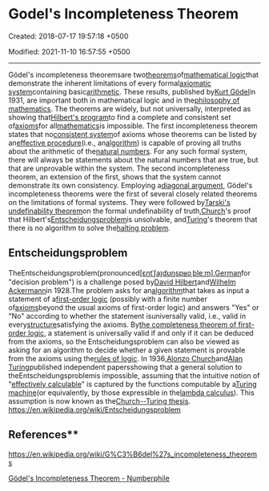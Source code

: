 # Godel's Incompleteness Theorem

Created: 2018-07-17 19:57:18 +0500

Modified: 2021-11-10 16:57:55 +0500

---

Gödel's incompleteness theoremsare two[theorems](https://en.wikipedia.org/wiki/Theorem)of[mathematical logic](https://en.wikipedia.org/wiki/Mathematical_logic)that demonstrate the inherent limitations of every formal[axiomatic system](https://en.wikipedia.org/wiki/Axiomatic_system)containing basic[arithmetic](https://en.wikipedia.org/wiki/Arithmetic). These results, published by[Kurt Gödel](https://en.wikipedia.org/wiki/Kurt_G%C3%B6del)in 1931, are important both in mathematical logic and in the[philosophy of mathematics](https://en.wikipedia.org/wiki/Philosophy_of_mathematics). The theorems are widely, but not universally, interpreted as showing that[Hilbert's program](https://en.wikipedia.org/wiki/Hilbert%27s_program)to find a complete and consistent set of[axioms](https://en.wikipedia.org/wiki/Axiom)for all[mathematics](https://en.wikipedia.org/wiki/Mathematics)is impossible.
The first incompleteness theorem states that no[consistent system](https://en.wikipedia.org/wiki/Consistency)of axioms whose theorems can be listed by an[effective procedure](https://en.wikipedia.org/wiki/Effective_procedure)(i.e., an[algorithm](https://en.wikipedia.org/wiki/Algorithm)) is capable of proving all truths about the arithmetic of the[natural numbers](https://en.wikipedia.org/wiki/Natural_number). For any such formal system, there will always be statements about the natural numbers that are true, but that are unprovable within the system. The second incompleteness theorem, an extension of the first, shows that the system cannot demonstrate its own consistency.
Employing a[diagonal argument](https://en.wikipedia.org/wiki/Cantor%27s_diagonal_argument), Gödel's incompleteness theorems were the first of several closely related theorems on the limitations of formal systems. They were followed by[Tarski's undefinability theorem](https://en.wikipedia.org/wiki/Tarski%27s_undefinability_theorem)on the formal undefinability of truth,[Church](https://en.wikipedia.org/wiki/Alonzo_Church)'s proof that Hilbert's[Entscheidungsproblem](https://en.wikipedia.org/wiki/Entscheidungsproblem)is unsolvable, and[Turing](https://en.wikipedia.org/wiki/Alan_Turing)'s theorem that there is no algorithm to solve the[halting problem](https://en.wikipedia.org/wiki/Halting_problem).
## Entscheidungsproblem

TheEntscheidungsproblem(pronounced[[ɛntˈʃaɪ̯dʊŋspʁoˌbleːm]](https://en.wikipedia.org/wiki/Help:IPA/Standard_German),[German](https://en.wikipedia.org/wiki/German_language)for "decision problem") is a challenge posed by[David Hilbert](https://en.wikipedia.org/wiki/David_Hilbert)and[Wilhelm Ackermann](https://en.wikipedia.org/wiki/Wilhelm_Ackermann)in 1928.The problem asks for an[algorithm](https://en.wikipedia.org/wiki/Algorithm)that takes as input a statement of a[first-order logic](https://en.wikipedia.org/wiki/First-order_logic) (possibly with a finite number of[axioms](https://en.wikipedia.org/wiki/Axiom)beyond the usual axioms of first-order logic) and answers "Yes" or "No" according to whether the statement isuniversally valid, i.e., valid in every[structure](https://en.wikipedia.org/wiki/Structure_(mathematical_logic))satisfying the axioms. By[the completeness theorem of first-order logic](https://en.wikipedia.org/wiki/G%C3%B6del%27s_completeness_theorem), a statement is universally valid if and only if it can be deduced from the axioms, so the Entscheidungsproblem can also be viewed as asking for an algorithm to decide whether a given statement is provable from the axioms using the[rules of logic](https://en.wikipedia.org/wiki/Rules_of_logic).
In 1936,[Alonzo Church](https://en.wikipedia.org/wiki/Alonzo_Church)and[Alan Turing](https://en.wikipedia.org/wiki/Alan_Turing)published independent papersshowing that a general solution to theEntscheidungsproblemis impossible, assuming that the intuitive notion of "[effectively calculable](https://en.wikipedia.org/wiki/Effectively_calculable)" is captured by the functions computable by a[Turing machine](https://en.wikipedia.org/wiki/Turing_machine)(or equivalently, by those expressible in the[lambda calculus](https://en.wikipedia.org/wiki/Lambda_calculus)). This assumption is now known as the[Church--Turing thesis](https://en.wikipedia.org/wiki/Church%E2%80%93Turing_thesis).
<https://en.wikipedia.org/wiki/Entscheidungsproblem>

## References**

<https://en.wikipedia.org/wiki/G%C3%B6del%27s_incompleteness_theorems>

[Gödel's Incompleteness Theorem - Numberphile](https://www.youtube.com/watch?v=O4ndIDcDSGc)

